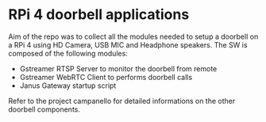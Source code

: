 # RPi 4 doorbell applications

Aim of the repo was to collect all the modules needed to setup a doorbell on a RPi 4 using HD Camera, USB MIC and Headphone speakers.
The SW is composed of the following modules:

- Gstreamer RTSP Server to monitor the doorbell from remote
- Gstreamer WebRTC Client to performs doorbell calls
- Janus Gateway startup script

Refer to the project campanello for detailed informations on the other doorbell components.

